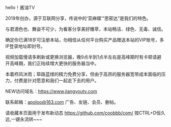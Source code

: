 hello！酱油TV

2019年创办，源于互联网分享，传说中的‘亚麻蝶’“思密达”是我们的特色。

与君酒色也、舞姿不可少，为看客分享美好臻萃，本站畅洁、绿色、无毒、诚信。 

确定你已满18岁可注册本站，勿相信从任何平台购买产品赠送本站的VIP账号，多IP登录地址即封号。

视频加载慢请多刷新或更换浏览器，晚9点半到1点半左右是高峰期时有卡顿请避开高峰期，我们正陆续增大更快的服务器当中。

本着栉风沐雨；筚路蓝缕的精力免费分享，但由于高昂的服务器宽带成本面临的压力，付费是针对愿意和我们一起走下去的用户。

NEW访问域名：https://www.jiangyoutv.com

联系邮箱：apoloo@163.com 广告、友链、会员、删帖。

请收藏本页面用于发布新动态 https://github.com/coobbb/com/ 按CTRL+D恒久远,一键永流转~~~ 
                                                                                     
